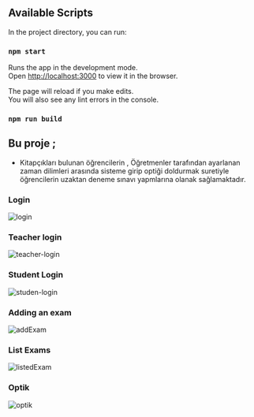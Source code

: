 ## Available Scripts

In the project directory, you can run:

### `npm start`

Runs the app in the development mode.\
Open [http://localhost:3000](http://localhost:3000) to view it in the browser.

The page will reload if you make edits.\
You will also see any lint errors in the console.

### `npm run build`

## Bu proje ;

<p>
<ul>
  <li> 
      Kitapçıkları bulunan öğrencilerin , Öğretmenler tarafından ayarlanan zaman dilimleri arasında sisteme girip optiği doldurmak suretiyle öğrencilerin uzaktan deneme sınavı yapmlarına olanak sağlamaktadır.
  </li>
  </ul>
  
</p>

### Login 

![login](https://user-images.githubusercontent.com/33762342/103174604-92b9fa00-4874-11eb-8c98-9607f2db002a.png)

### Teacher login

![teacher-login](https://user-images.githubusercontent.com/33762342/103174622-b3824f80-4874-11eb-8436-b154e6480bc1.png)

### Student Login 

![studen-login](https://user-images.githubusercontent.com/33762342/103174626-c72db600-4874-11eb-8483-2e47fcf4ce1e.png)

### Adding an exam

![addExam](https://user-images.githubusercontent.com/33762342/103174633-d6acff00-4874-11eb-8d76-1b1def6a1723.png)

### List Exams

![listedExam](https://user-images.githubusercontent.com/33762342/103174656-03611680-4875-11eb-85a5-4d9e22981c66.png)

### Optik

![optik](https://user-images.githubusercontent.com/33762342/103174667-1aa00400-4875-11eb-8715-42d19c899298.png)




